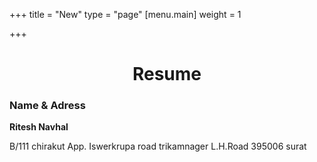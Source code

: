 +++
title = "New"
type = "page"
[menu.main]
weight = 1

+++


<html>

<head>

<title>Resume</title>

<link rel="stylesheet" href="https://maxcdn.bootstrapcdn.com/bootstrap/3.3.7/css/bootstrap.min.css">

<!-- jQuery library -->

<script src="https://ajax.googleapis.com/ajax/libs/jquery/3.2.1/jquery.min.js"></script>

<!-- Latest compiled JavaScript -->

<script src="https://maxcdn.bootstrapcdn.com/bootstrap/3.3.7/js/bootstrap.min.js"></script>

<link rel="stylesheet" href="https://cdnjs.cloudflare.com/ajax/libs/font-awesome/4.7.0/css/font-awesome.min.css">

</head>

<body>

<div class="container">

<div class="jumbotron" align="center">

<h1>Resume</h1>

</div>

</div>

<div class="container">

<div class="bs-example">

<div class="panel panel-primary">

<div class="panel-heading'style="background-color:black;">

<h3 class="panel-title">Name & Adress</h3>

</div>

<div class="panel-body">

<p><i class="fa fa-user-o'aria-hidden="true"></i>

<strong> Ritesh Navhal</strong></p>

<p><i class="fa fa-address-book-o'aria-hidden="true"></i>

B/111 chirakut App. Iswerkrupa road trikamnager L.H.Road 395006 surat</p></div>

</div>

</div>

</div>

</body>

</html>